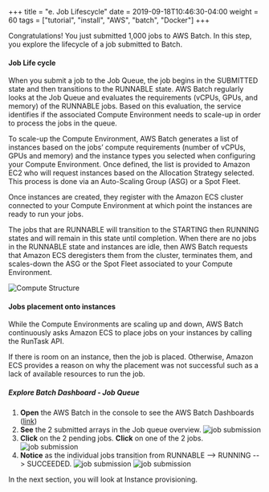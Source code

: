 +++
title = "e. Job Lifescycle"
date = 2019-09-18T10:46:30-04:00
weight = 60
tags = ["tutorial", "install", "AWS", "batch", "Docker"]
+++

Congratulations! You just submitted 1,000 jobs to AWS Batch. In this step, you explore the lifecycle of a job submitted to Batch. 

#### Job Life cycle
When you submit a job to the Job Queue, the job begins in the SUBMITTED state and then transitions to the RUNNABLE state. AWS Batch regularly looks at the Job Queue and evaluates the requirements (vCPUs, GPUs, and memory) of the RUNNABLE jobs. Based on this evaluation, the service identifies if the associated Compute Environment needs to scale-up in order to process the jobs in the queue. 

To scale-up the Compute Environment, AWS Batch generates a list of instances based on the jobs’ compute requirements (number of vCPUs, GPUs and memory) and the instance types you selected when configuring your Compute Environment. Once defined, the list is provided to Amazon EC2 who will request instances based on the Allocation Strategy selected. This process is done via an Auto-Scaling Group (ASG) or a Spot Fleet. 

Once instances are created, they register with the Amazon ECS cluster connected to your Compute Environment at which point the instances are ready to run your jobs. 

The jobs that are RUNNABLE will transition to the STARTING then RUNNING states and will remain in this state until completion. When there are no jobs in the RUNNABLE state and instances are idle, then AWS Batch requests that Amazon ECS deregisters them from the cluster, terminates them, and scales-down the ASG or the Spot Fleet associated to your Compute Environment. 

![Compute Structure](/images/aws-batch/deep-dive/compute.png)

#### Jobs placement onto instances
While the Compute Environments are scaling up and down, AWS Batch continuously asks Amazon ECS to place jobs on your instances by calling the RunTask API. 

If there is room on an instance, then the job is placed. Otherwise, Amazon ECS provides a reason on why the placement was not successful such as a lack of available resources to run the job. 

##### Explore Batch Dashboard - Job Queue
1. **Open** the AWS Batch in the console to see the AWS Batch Dashboards ([link](https://console.aws.amazon.com/batch/))
2. **See** the 2 submitted arrays in the Job queue overview. ![job submission](/images/aws-batch/deep-dive/AWS_Batch___Dashboard.png)
3. **Click** on the 2 pending jobs. **Click** on one of the 2 jobs.
![job submission](/images/aws-batch/deep-dive/Cursor_and_AWS_Batch___Jobs.png)
4. **Notice** as the individual jobs transition from RUNNABLE --> RUNNING --> SUCCEEDED. ![job submission](/images/aws-batch/deep-dive/AWS_Batch___Jobs___Details___StressJQ1CE1Job1.png) ![job submission](/images/aws-batch/deep-dive/AWS_Batch___Jobs___Details___StressJQ1CE1Job1-2.png)


In the next section, you will look at Instance provisioning.